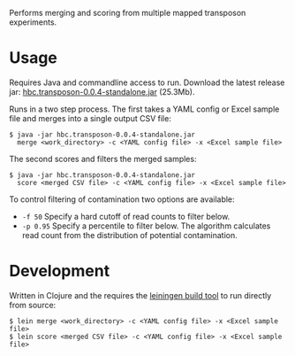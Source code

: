 Performs merging and scoring from multiple mapped transposon experiments.

# Usage

Requires Java and commandline access to run. Download the latest release jar:
[hbc.transposon-0.0.4-standalone.jar][2] (25.3Mb).

Runs in a two step process. The first takes a YAML config or Excel sample file
and merges into a single output CSV file:

    $ java -jar hbc.transposon-0.0.4-standalone.jar
      merge <work_directory> -c <YAML config file> -x <Excel sample file>

The second scores and filters the merged samples:

    $ java -jar hbc.transposon-0.0.4-standalone.jar
      score <merged CSV file> -c <YAML config file> -x <Excel sample file>

To control filtering of contamination two options are available:

- `-f 50` Specify a hard cutoff of read counts to filter below.
- `-p 0.95` Specify a percentile to filter below. The algorithm calculates read
  count from the distribution of potential contamination.

# Development

Written in Clojure and the requires the [leiningen build tool][1] to run
directly from source:

    $ lein merge <work_directory> -c <YAML config file> -x <Excel sample file>
    $ lein score <merged CSV file> -c <YAML config file> -x <Excel sample file>

[1]: https://github.com/technomancy/leiningen
[2]: https://s3.amazonaws.com/hbc.transposon/hbc.transposon-0.0.4-standalone.jar
